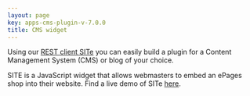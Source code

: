```yaml
---
layout: page
key: apps-cms-plugin-v-7.0.0
title: CMS widget
---
```


Using our [REST client SITe](https://github.com/ePages-de/site) you can easily build a plugin for a Content Management System (CMS) or blog of your choice.

SITE is a JavaScript widget that allows webmasters to embed an ePages shop into their website.
Find a live demo of SITe [here](http://site-production.herokuapp.com/).
